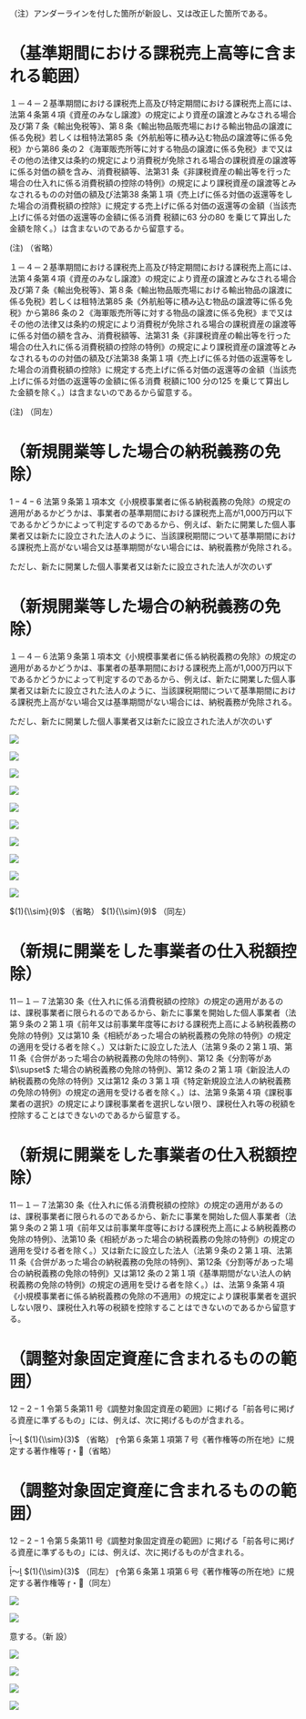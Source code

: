 （注）アンダーラインを付した箇所が新設し、又は改正した箇所である。

# （基準期間における課税売上高等に含まれる範囲）

１－４－２基準期間における課税売上高及び特定期間における課税売上高には、法第４条第４項《資産のみなし譲渡》の規定により資産の譲渡とみなされる場合及び第７条《輸出免税等》、第８条《輸出物品販売場における輸出物品の譲渡に係る免税》若しくは租特法第85 条《外航船等に積み込む物品の譲渡等に係る免税》から第86 条の２《海軍販売所等に対する物品の譲渡に係る免税》まで又はその他の法律又は条約の規定により消費税が免除される場合の課税資産の譲渡等に係る対価の額を含み、消費税額等、法第31 条《非課税資産の輸出等を行った場合の仕入れに係る消費税額の控除の特例》の規定により課税資産の譲渡等とみなされるものの対価の額及び法第38 条第１項《売上げに係る対価の返還等をした場合の消費税額の控除》に規定する売上げに係る対価の返還等の金額（当該売上げに係る対価の返還等の金額に係る消費 税額に63 分の80 を乗じて算出した金額を除く。）は含まないのであるから留意する。

(注) （省略）

１－４－２基準期間における課税売上高及び特定期間における課税売上高には、法第４条第４項《資産のみなし譲渡》の規定により資産の譲渡とみなされる場合及び第７条《輸出免税等》、第８条《輸出物品販売場における輸出物品の譲渡に係る免税》若しくは租特法第85 条《外航船等に積み込む物品の譲渡等に係る免税》から第86 条の２《海軍販売所等に対する物品の譲渡に係る免税》まで又はその他の法律又は条約の規定により消費税が免除される場合の課税資産の譲渡等に係る対価の額を含み、消費税額等、法第31 条《非課税資産の輸出等を行った場合の仕入れに係る消費税額の控除の特例》の規定により課税資産の譲渡等とみなされるものの対価の額及び法第38 条第１項《売上げに係る対価の返還等をした場合の消費税額の控除》に規定する売上げに係る対価の返還等の金額（当該売上げに係る対価の返還等の金額に係る消費 税額に100 分の125 を乗じて算出した金額を除く。）は含まないのであるから留意する。

(注) （同左）

# （新規開業等した場合の納税義務の免除）

$1-4-6$ 法第９条第１項本文《小規模事業者に係る納税義務の免除》の規定の適用があるかどうかは、事業者の基準期間における課税売上高が1,000万円以下であるかどうかによって判定するのであるから、例えば、新たに開業した個人事業者又は新たに設立された法人のように、当該課税期間について基準期間における課税売上高がない場合又は基準期間がない場合には、納税義務が免除される。

ただし、新たに開業した個人事業者又は新たに設立された法人が次のいず

# （新規開業等した場合の納税義務の免除）

１－４－６法第９条第１項本文《小規模事業者に係る納税義務の免除》の規定の適用があるかどうかは、事業者の基準期間における課税売上高が1,000万円以下であるかどうかによって判定するのであるから、例えば、新たに開業した個人事業者又は新たに設立された法人のように、当該課税期間について基準期間における課税売上高がない場合又は基準期間がない場合には、納税義務が免除される。

ただし、新たに開業した個人事業者又は新たに設立された法人が次のいず

![](https://www.nta.go.jp/tmp/5c9cf9b7-e703-4a32-bf18-276a3b381f0b/images/37c803d635756496b5d5e52ebe2d3933bf09d2d0496440ee0f55aebc490389c8.jpg)

![](https://www.nta.go.jp/tmp/5c9cf9b7-e703-4a32-bf18-276a3b381f0b/images/f60431ed520aa38f6fcba7d3ec70d84f1c4725b8f36cdff0d8776a236a380114.jpg)

![](https://www.nta.go.jp/tmp/5c9cf9b7-e703-4a32-bf18-276a3b381f0b/images/63070533da8a9d531f4ed0baee70ca850d4ff541defadaabfe51feacc48ee6cf.jpg)

![](https://www.nta.go.jp/tmp/5c9cf9b7-e703-4a32-bf18-276a3b381f0b/images/f4554fb58ccf1a2109055badeebfd49af05196f056d4ccf4948a98b71f7b99d1.jpg)

![](https://www.nta.go.jp/tmp/5c9cf9b7-e703-4a32-bf18-276a3b381f0b/images/021bd0a7ded33fd091946d2b511df96cd04c9446f3c09b66e0c6e181a434336d.jpg)

![](https://www.nta.go.jp/tmp/5c9cf9b7-e703-4a32-bf18-276a3b381f0b/images/4e360c19c22984071e3078afe980d7439ac11eb8a8facb5718b1043f22bd0885.jpg)

![](https://www.nta.go.jp/tmp/5c9cf9b7-e703-4a32-bf18-276a3b381f0b/images/b8ab0472b511c3532907927f2d49bd2b9fca62ff0c021c9d7133e5d962e2eae1.jpg)

![](https://www.nta.go.jp/tmp/5c9cf9b7-e703-4a32-bf18-276a3b381f0b/images/b72fea02df64e6795072efb2e4bef564eb93641b697db5c4a1eb41f5046a8657.jpg)

![](https://www.nta.go.jp/tmp/5c9cf9b7-e703-4a32-bf18-276a3b381f0b/images/3ccf8fbabcdbeb49ae5c63590b0a9affaeabcf026048a3b28bb239220e303985.jpg)

![](https://www.nta.go.jp/tmp/5c9cf9b7-e703-4a32-bf18-276a3b381f0b/images/a2e655dc2c9eeb4e08d6997aed9862f2f96d19291f2b0f98429249154df07cfb.jpg)

$(1){\\sim}(9)$ （省略） $(1){\\sim}(9)$ （同左）

# （新規に開業をした事業者の仕入税額控除）

11－１－７法第30 条《仕入れに係る消費税額の控除》の規定の適用があるのは、課税事業者に限られるのであるから、新たに事業を開始した個人事業者（法第９条の２第１項《前年又は前事業年度等における課税売上高による納税義務の免除の特例》又は第10 条《相続があった場合の納税義務の免除の特例》の規定の適用を受ける者を除く。）又は新たに設立した法人（法第９条の２第１項、第11 条《合併があった場合の納税義務の免除の特例》、第12 条《分割等があ $\\supset$ た場合の納税義務の免除の特例》、第12 条の２第１項《新設法人の納税義務の免除の特例》又は第12 条の３第１項《特定新規設立法人の納税義務の免除の特例》の規定の適用を受ける者を除く。）は、法第９条第４項《課税事業者の選択》の規定により課税事業者を選択しない限り、課税仕入れ等の税額を控除することはできないのであるから留意する。

# （新規に開業をした事業者の仕入税額控除）

11－１－７法第30 条《仕入れに係る消費税額の控除》の規定の適用があるのは、課税事業者に限られるのであるから、新たに事業を開始した個人事業者（法第９条の２第１項《前年又は前事業年度等における課税売上高による納税義務の免除の特例》、法第10 条《相続があった場合の納税義務の免除の特例》の規定の適用を受ける者を除く。）又は新たに設立した法人（法第９条の２第１項、法第11 条《合併があった場合の納税義務の免除の特例》、第12条《分割等があった場合の納税義務の免除の特例》又は第12 条の２第１項《基準期間がない法人の納税義務の免除の特例》の規定の適用を受ける者を除く。）は、法第９条第４項《小規模事業者に係る納税義務の免除の不適用》の規定により課税事業者を選択しない限り、課税仕入れ等の税額を控除することはできないのであるから留意する。

# （調整対象固定資産に含まれるものの範囲）

$12-2-1$ 令第５条第11 号《調整対象固定資産の範囲》に掲げる「前各号に掲げる資産に準ずるもの」には、例えば、次に掲げるものが含まれる。

～ $(1){\\sim}(3)$ （省略） 令第６条第１項第７号《著作権等の所在地》に規定する著作権等 ・（省略）

# （調整対象固定資産に含まれるものの範囲）

$12-2-1$ 令第５条第11 号《調整対象固定資産の範囲》に掲げる「前各号に掲げる資産に準ずるもの」には、例えば、次に掲げるものが含まれる。

～ $(1){\\sim}(3)$ （同左） 令第６条第１項第６号《著作権等の所在地》に規定する著作権等 ・（同左）

![](https://www.nta.go.jp/tmp/5c9cf9b7-e703-4a32-bf18-276a3b381f0b/images/c2800fbaf7e3715219a0559e3acceb3fbb339dd8270d1846b87d9fb7b881690d.jpg)

![](https://www.nta.go.jp/tmp/5c9cf9b7-e703-4a32-bf18-276a3b381f0b/images/9ceabc93df073252d21b3333e76c6684628effb5f9078d774ee6e5adf2730a93.jpg)

意する。（新 設）

![](https://www.nta.go.jp/tmp/5c9cf9b7-e703-4a32-bf18-276a3b381f0b/images/e700ff0b758f0e9bd6e96e5b54ff19b59988a61b9151ace95c73fa6b35f7238d.jpg)

![](https://www.nta.go.jp/tmp/5c9cf9b7-e703-4a32-bf18-276a3b381f0b/images/4db425da7c227c970ec12fec9eb777b66d962613e867291679c909c82c460cbb.jpg)

![](https://www.nta.go.jp/tmp/5c9cf9b7-e703-4a32-bf18-276a3b381f0b/images/909086c58b70d371b8b1924cfa61463d2dc58b41a62ef137821f68002e0f745c.jpg)

![](https://www.nta.go.jp/tmp/5c9cf9b7-e703-4a32-bf18-276a3b381f0b/images/92fe1cd1c47863debe1651f87427d08f834c2e139f29d3d012ecf1d04a9019b5.jpg)